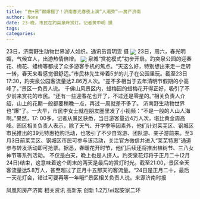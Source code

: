 ```yaml
---
title: “白+黑”都爆棚了！济南春光春夜上演“人潮秀”——房产济南
author: None
date: 23-晚，市民在趵突泉畔赏灯。记者黄中明 摄
tags: 
categories: 
---
```

                        
<!-- more -->
23日，济南野生动物世界游人如织。通讯员宫玥雯 摄
<img align="center" border="0" src="//s0.ifengimg.com/2019/02/24/8ce824c6561b575b3f7ca535d84edfff.jpg" />
23日，周六，春光明媚，气候宜人，出游热情倍增。
<img align="center" border="0" src="//s0.ifengimg.com/2019/02/24/d87e8eb229b482cd45660868bb2e161e.jpg" />
泉城“赏花模式”初步开启。趵突泉公园的迎春花、梅花、蜡梅等都成了众多游客手机的焦点。“天这么好，特别想出来走一走转一转，春天来看感觉很舒适。”市民林先生带着5岁的儿子在公园里玩。截至23日17:30，趵突泉公园客流量达2.86万人次。“差不多相当于去年清明节假期的小高峰了。”景区一负责人说。
千佛山风景区内，蜡梅园的蜡梅花开得正好，吸引了不少前来赏花的市民。“还有一些迎春花也开了，不过还是零星的。”相关负责人介绍，山上的花期一般都要稍晚一点，再过一周就差不多了。
济南野生动物世界也“爆”了。一大早，市民李女士就在朋友圈里发了小视频：“不是一般的人山人海啊。”果然，17: 00多，记者从景区获悉，当日游客量近4万人次，堪比黄金周高峰。园区相关负责人表示，除了天气、开学季等因素外，他们针对莱芜区、钢城区市民推出的39元特惠抢购活动，也吸引了不少自驾游、团队游、亲子游前来。至3月3日前莱芜区、钢城区市民可参与该活动，关注官方微信并进入“莱芜特惠”通道参与转发活动即可抢票。据悉，春暖花开时节，他们后续还将推出植树节、三八女神节等系列活动。
不仅是白天，晚上也是人挤人。趵突泉花灯将于正月二十(2月24日)结束，这意味着这个周末的两天是最后的赏灯时光。截至21:00，景区全天客流量达5.8万人，甚至超过了正月十五那天的客流量。“24日是正月二十，最后一天花灯会，错过可要再等一年哦!”景区相关负责人说。来源济南时报
                        
                        
                        
                        
                                        
                    
                    
                
                    
                    
                    
                
                    
                
凤凰网房产济南
相关资讯
高新东 创新
1.2万/㎡起安家二环
	                        
	                    
	                        
	                    
